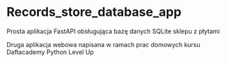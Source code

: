 # Records_store_database_app
Prosta aplikacja FastAPI obsługująca bazę danych SQLite sklepu z płytami

Druga aplikacja webowa napisana w ramach prac domowych kursu Daftacademy Python Level Up
